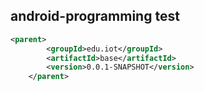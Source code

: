 ## android-programming test
```xml
<parent>
		<groupId>edu.iot</groupId>
		<artifactId>base</artifactId>
		<version>0.0.1-SNAPSHOT</version>
	</parent>
```
